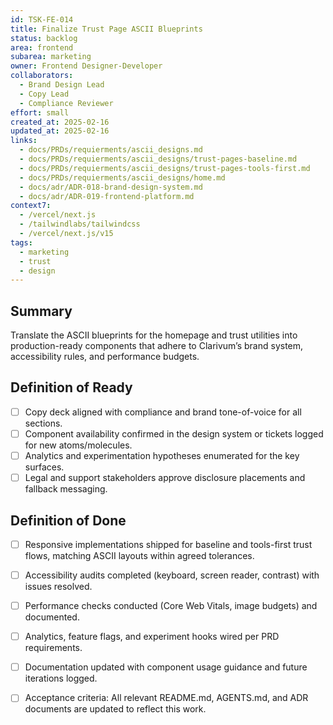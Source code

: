 ```yaml
---
id: TSK-FE-014
title: Finalize Trust Page ASCII Blueprints
status: backlog
area: frontend
subarea: marketing
owner: Frontend Designer-Developer
collaborators:
  - Brand Design Lead
  - Copy Lead
  - Compliance Reviewer
effort: small
created_at: 2025-02-16
updated_at: 2025-02-16
links:
  - docs/PRDs/requierments/ascii_designs.md
  - docs/PRDs/requierments/ascii_designs/trust-pages-baseline.md
  - docs/PRDs/requierments/ascii_designs/trust-pages-tools-first.md
  - docs/PRDs/requierments/ascii_designs/home.md
  - docs/adr/ADR-018-brand-design-system.md
  - docs/adr/ADR-019-frontend-platform.md
context7:
  - /vercel/next.js
  - /tailwindlabs/tailwindcss
  - /vercel/next.js/v15
tags:
  - marketing
  - trust
  - design
---
```


## Summary
Translate the ASCII blueprints for the homepage and trust utilities into production-ready components that adhere to Clarivum’s brand system, accessibility rules, and performance budgets.

## Definition of Ready
- [ ] Copy deck aligned with compliance and brand tone-of-voice for all sections.
- [ ] Component availability confirmed in the design system or tickets logged for new atoms/molecules.
- [ ] Analytics and experimentation hypotheses enumerated for the key surfaces.
- [ ] Legal and support stakeholders approve disclosure placements and fallback messaging.

## Definition of Done
- [ ] Responsive implementations shipped for baseline and tools-first trust flows, matching ASCII layouts within agreed tolerances.
- [ ] Accessibility audits completed (keyboard, screen reader, contrast) with issues resolved.
- [ ] Performance checks conducted (Core Web Vitals, image budgets) and documented.
- [ ] Analytics, feature flags, and experiment hooks wired per PRD requirements.
- [ ] Documentation updated with component usage guidance and future iterations logged.
- [ ] Acceptance criteria: All relevant README.md, AGENTS.md, and ADR documents are updated to reflect this work.

